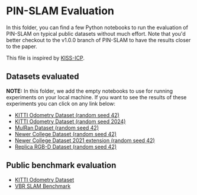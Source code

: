 # PIN-SLAM Evaluation

In this folder, you can find a few Python notebooks to run the evaluation of PIN-SLAM on typical public datasets without much effort. Note that you'd better checkout to the v1.0.0 branch of PIN-SLAM to have the results closer to the paper.

This file is inspired by [KISS-ICP](https://github.com/PRBonn/kiss-icp/tree/main/eval).

## Datasets evaluated

**NOTE:** In this folder, we add the empty notebooks to use for running experiments on your
local machine. If you want to see the results of these experiments you can click on any link below:

- [KITTI Odometry Dataset (random seed 42)](https://nbviewer.org/github/YuePanEdward/PIN_evaluation/blob/main/eval_kitti.ipynb)
- [KITTI Odometry Dataset (random seed 2024)](https://nbviewer.org/github/YuePanEdward/PIN_evaluation/blob/main/eval_kitti_2024.ipynb)
- [MulRan Dataset (random seed 42)](https://nbviewer.org/github/YuePanEdward/PIN_evaluation/blob/main/eval_mulran.ipynb)
- [Newer College Dataset (random seed 42)](https://nbviewer.org/github/YuePanEdward/PIN_evaluation/blob/main/eval_ncd.ipynb)
- [Newer College Dataset 2021 extension (random seed 42)](https://nbviewer.org/github/YuePanEdward/PIN_evaluation/blob/main/eval_ncd_128.ipynb)
- [Replica RGB-D Dataset (random seed 42)](https://nbviewer.org/github/YuePanEdward/PIN_evaluation/blob/main/eval_replica.ipynb)

## Public benchmark evaluation
 - [KITTI Odometry Dataset](https://www.cvlibs.net/datasets/kitti/eval_odometry.php)
 - [VBR SLAM Benchmark](https://rvp-group.net/slam-benchmark.html)